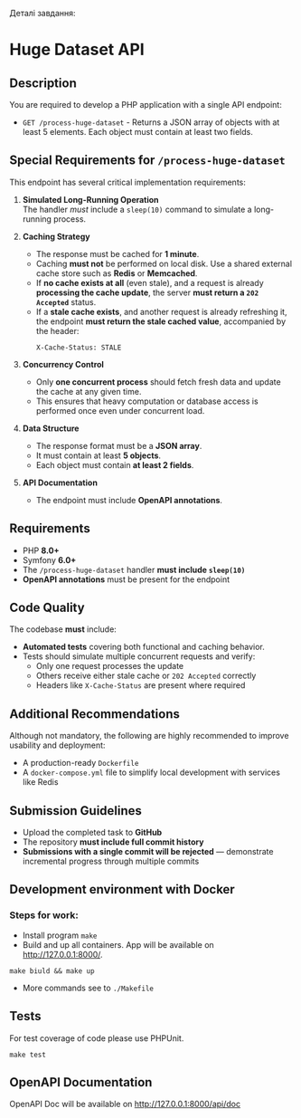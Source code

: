 Деталі завдання:

# Huge Dataset API

## Description

You are required to develop a PHP application with a single API endpoint:

- `GET /process-huge-dataset` - Returns a JSON array of objects with at least 5 elements. Each object must contain at least two fields.

## Special Requirements for `/process-huge-dataset`

This endpoint has several critical implementation requirements:

1. **Simulated Long-Running Operation**  
   The handler *must* include a `sleep(10)` command to simulate a long-running process.

2. **Caching Strategy**
    - The response must be cached for **1 minute**.
    - Caching **must not** be performed on local disk. Use a shared external cache store such as **Redis** or **Memcached**.
    - If **no cache exists at all** (even stale), and a request is already **processing the cache update**, the server **must return a `202 Accepted`** status.
    - If a **stale cache exists**, and another request is already refreshing it, the endpoint **must return the stale cached value**, accompanied by the header:
      ```
      X-Cache-Status: STALE
      ```

3. **Concurrency Control**
    - Only **one concurrent process** should fetch fresh data and update the cache at any given time.
    - This ensures that heavy computation or database access is performed once even under concurrent load.

4. **Data Structure**
    - The response format must be a **JSON array**.
    - It must contain at least **5 objects**.
    - Each object must contain **at least 2 fields**.

5. **API Documentation**
    - The endpoint must include **OpenAPI annotations**.

## Requirements
- PHP **8.0+**
- Symfony **6.0+**
- The `/process-huge-dataset` handler **must include `sleep(10)`**
- **OpenAPI annotations** must be present for the endpoint

## Code Quality
The codebase **must** include:
- **Automated tests** covering both functional and caching behavior.
- Tests should simulate multiple concurrent requests and verify:
    - Only one request processes the update
    - Others receive either stale cache or `202 Accepted` correctly
    - Headers like `X-Cache-Status` are present where required

## Additional Recommendations
Although not mandatory, the following are highly recommended to improve usability and deployment:

- A production-ready `Dockerfile`
- A `docker-compose.yml` file to simplify local development with services like Redis

## Submission Guidelines
- Upload the completed task to **GitHub**
- The repository **must include full commit history**
- **Submissions with a single commit will be rejected** — demonstrate incremental progress through multiple commits

## Development environment with Docker

### Steps for work:

* Install program `make`
* Build and up all containers. App will be available on http://127.0.0.1:8000/.
```shell
make biuld && make up
```
* More commands see to `./Makefile`

## Tests
For test coverage of code please use PHPUnit.
```shell
make test
```

## OpenAPI Documentation
OpenAPI Doc will be available on http://127.0.0.1:8000/api/doc
